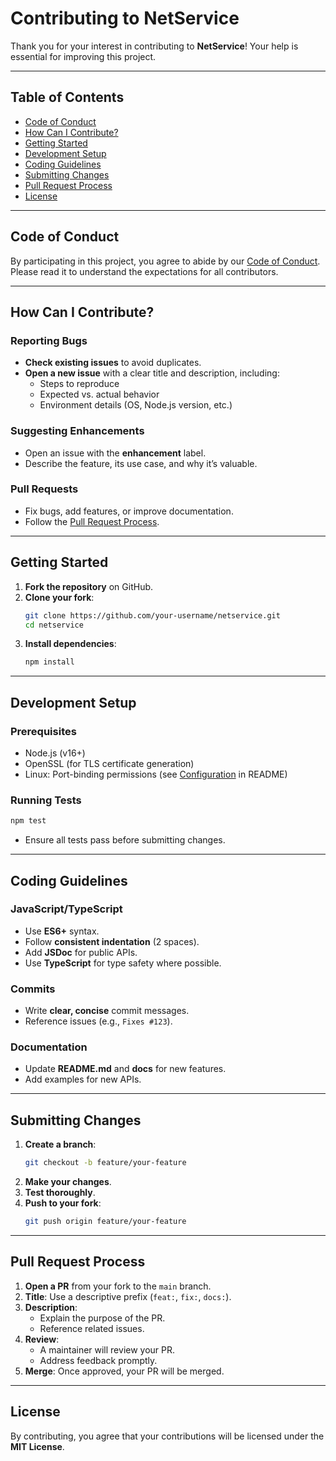 # Contributing to NetService

Thank you for your interest in contributing to **NetService**! Your help is essential for improving this project.

---

## Table of Contents
- [Code of Conduct](#code-of-conduct)
- [How Can I Contribute?](#how-can-i-contribute)
- [Getting Started](#getting-started)
- [Development Setup](#development-setup)
- [Coding Guidelines](#coding-guidelines)
- [Submitting Changes](#submitting-changes)
- [Pull Request Process](#pull-request-process)
- [License](#license)

---

## Code of Conduct
By participating in this project, you agree to abide by our [Code of Conduct](CODE_OF_CONDUCT.md). Please read it to understand the expectations for all contributors.

---

## How Can I Contribute?

### Reporting Bugs
- **Check existing issues** to avoid duplicates.
- **Open a new issue** with a clear title and description, including:
  - Steps to reproduce
  - Expected vs. actual behavior
  - Environment details (OS, Node.js version, etc.)

### Suggesting Enhancements
- Open an issue with the **enhancement** label.
- Describe the feature, its use case, and why it’s valuable.

### Pull Requests
- Fix bugs, add features, or improve documentation.
- Follow the [Pull Request Process](#pull-request-process).

---

## Getting Started

1. **Fork the repository** on GitHub.
2. **Clone your fork**:
   ```bash
   git clone https://github.com/your-username/netservice.git
   cd netservice
   ```
3. **Install dependencies**:
   ```bash
   npm install
   ```

---

## Development Setup

### Prerequisites
- Node.js (v16+)
- OpenSSL (for TLS certificate generation)
- Linux: Port-binding permissions (see [Configuration](#configuration) in README)

### Running Tests
```bash
npm test
```
- Ensure all tests pass before submitting changes.

---

## Coding Guidelines

### JavaScript/TypeScript
- Use **ES6+** syntax.
- Follow **consistent indentation** (2 spaces).
- Add **JSDoc** for public APIs.
- Use **TypeScript** for type safety where possible.

### Commits
- Write **clear, concise** commit messages.
- Reference issues (e.g., `Fixes #123`).

### Documentation
- Update **README.md** and **docs** for new features.
- Add examples for new APIs.

---

## Submitting Changes

1. **Create a branch**:
   ```bash
   git checkout -b feature/your-feature
   ```
2. **Make your changes**.
3. **Test thoroughly**.
4. **Push to your fork**:
   ```bash
   git push origin feature/your-feature
   ```

---

## Pull Request Process

1. **Open a PR** from your fork to the `main` branch.
2. **Title**: Use a descriptive prefix (`feat:`, `fix:`, `docs:`).
3. **Description**:
   - Explain the purpose of the PR.
   - Reference related issues.
4. **Review**:
   - A maintainer will review your PR.
   - Address feedback promptly.
5. **Merge**: Once approved, your PR will be merged.

---

## License
By contributing, you agree that your contributions will be licensed under the **MIT License**.
